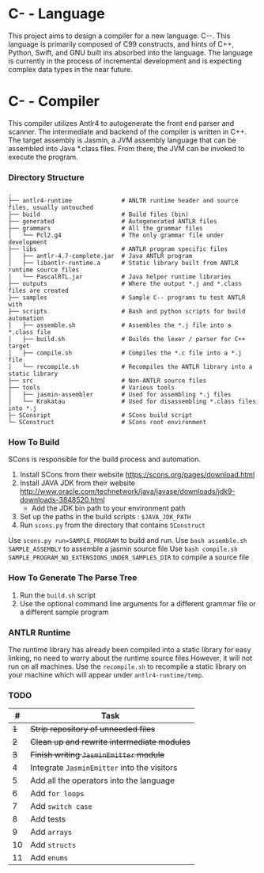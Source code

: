 # C- - Language
This project aims to design a compiler for a new language: C--.  This language is primarily composed of C99 constructs, and hints of C++, Python, Swift, and GNU built ins absorbed into the language.  The language is currently in the process of incremental development and is expecting complex data types in the near future.

# C- - Compiler
This compiler utilizes Antlr4 to autogenerate the front end parser and scanner.  The intermediate and backend of the compiler is written in C++.  The target assembly is Jasmin, a JVM assembly language that can be assembled into Java *.class files.  From there, the JVM can be invoked to execute the program.

### Directory Structure
    .
    ├── antlr4-runtime              # ANLTR runtime header and source files, usually untouched
    ├── build                       # Build files (bin)
    ├── generated                   # Autogenerated ANTLR files
    ├── grammars                    # All the grammar files
    │   └── Pcl2.g4                 # The only grammar file under development
    ├── libs                        # ANTLR program specific files
    │   ├── antlr-4.7-complete.jar  # Java ANTLR program
    │   ├── libantlr-runtime.a      # Static library built from ANTLR runtime source files
    │   └── PascalRTL.jar           # Java helper runtime libraries
    ├── outputs                     # Where the output *.j and *.class files are created
    ├── samples                     # Sample C-- programs to test ANTLR with
    ├── scripts                     # Bash and python scripts for build automation
    │   ├── assemble.sh             # Assembles the *.j file into a *.class file
    │   ├── build.sh                # Builds the lexer / parser for C++ target
    │   ├── compile.sh              # Compiles the *.c file into a *.j file
    │   └── recompile.sh            # Recompiles the ANTLR library into a static library
    ├── src                         # Non-ANTLR source files
    ├── tools                       # Various tools
    │   ├── jasmin-assembler        # Used for assembling *.j files
    │   └── Krakatau                # Used for disassembling *.class files into *.j
    ├─ SConsript                    # SCons build script
    └─ SConstruct                   # SCons root environment

### How To Build

SCons is responsible for the build process and automation.

1. Install SCons from their website https://scons.org/pages/download.html
2. Install JAVA JDK from their website http://www.oracle.com/technetwork/java/javase/downloads/jdk9-downloads-3848520.html
    - Add the JDK bin path to your environment path
3. Set up the paths in the build scripts : `$JAVA_JDK_PATH`
4. Run `scons.py` from the directory that contains `SConstruct`

Use `scons.py run=SAMPLE_PROGRAM` to build and run.
Use `bash assemble.sh SAMPLE_ASSEMBLY` to assemble a jasmin source file
Use `bash compile.sh SAMPLE_PROGRAM_NO_EXTENSIONS_UNDER_SAMPLES_DIR` to compile a source file

### How To Generate The Parse Tree

1. Run the `build.sh` script
2. Use the optional command line arguments for a different grammar file or a different sample program

### ANTLR Runtime

The runtime library has already been compiled into a static library for easy linking, no need to worry about the runtime source files
However, it will not run on all machines.  Use the `recompile.sh` to recompile a static library on your machine which will appear under
`antlr4-runtime/temp`.

### TODO

|    #    | Task                                           |
|---------|------------------------------------------------|
|  ~~1~~  | ~~Strip repository of unneeded files~~         |
|  ~~2~~  | ~~Clean up and rewrite intermediate modules~~  |
|  ~~3~~  | ~~Finish writing `JasminEmitter` module~~      |
|    4    | Integrate `JasminEmitter` into the visitors    |
|    5    | Add all the operators into the language        |
|    6    | Add `for loops`                                |
|    7    | Add `switch case`                              |
|    8    | Add tests                                      |
|    9    | Add `arrays`                                   |
|    10   | Add `structs`                                  |
|    11   | Add `enums`                                    |
